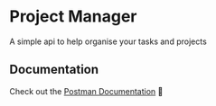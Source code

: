 # Project Manager
A simple api to help organise your tasks and projects

## Documentation
Check out the [Postman Documentation](https://documenter.getpostman.com/view/11863559/TVzREczs) 🚀